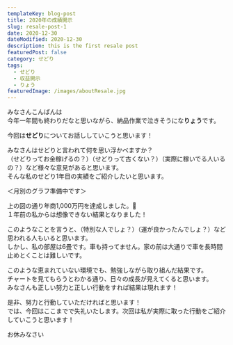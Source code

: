 ```yaml
---
templateKey: blog-post
title: 2020年の成績開示
slug: resale-post-1
date: 2020-12-30
dateModified: 2020-12-30
description: this is the first resale post
featuredPost: false
category: せどり
tags:
  - せどり
  - 収益開示
  - りょう
featuredImage: /images/aboutResale.jpg
---
```

みなさんこんばんは<br>
今年一年間も終わりだなと思いながら、納品作業で泣きそうにな<strong>りょう</strong>です。<br>

今回は<strong>せどり</strong>についてお話ししていこうと思います！

みなさんはせどりと言われて何を思い浮かべますか？<br>
（せどりってお金稼げるの？）（せどりって古くない？）（実際に稼いでる人いるの？）など様々な意見があると思います。<br>
そんな私のせどり1年目の実績をご紹介したいと思います。<br>

＜月別のグラフ準備中です＞

上の図の通り年商1,000万円を達成しました。👏<br>
１年前の私からは想像できない結果となりました！<br>

このようなことを言うと、（特別な人でしょ？）（運が良かったんでしょ？）など思われる人もいると思います。<br>
しかし、私の部屋は6畳です。車も持ってません。家の前は大通りで車を長時間止めとくことは難しいです。<br>

このような恵まれていない環境でも、勉強しながら取り組んだ結果です。<br>
チャートを見てもらうとわかる通り、日々の成長が見えてくると思います。<br>
みなさんも正しい努力と正しい行動をすれば結果は現れます！<br>

是非、努力と行動していただければと思います！<br>
では、今回はここまでで失礼いたします。次回は私が実際に取った行動をご紹介していこうと思います！<br>

お休みなさい